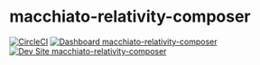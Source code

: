 # macchiato-relativity-composer

[![CircleCI](https://circleci.com/gh/grshane/macchiato-relativity-composer.svg?style=shield)](https://circleci.com/gh/grshane/macchiato-relativity-composer)
[![Dashboard macchiato-relativity-composer](https://img.shields.io/badge/dashboard-macchiato_relativity_composer-yellow.svg)](https://dashboard.pantheon.io/sites/8a77e57f-43cd-4803-8a5b-4fed6a28d9d7#dev/code)
[![Dev Site macchiato-relativity-composer](https://img.shields.io/badge/site-macchiato_relativity_composer-blue.svg)](http://dev-macchiato-relativity-composer.pantheonsite.io/)